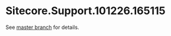 # Sitecore.Support.101226.165115

See [master branch](https://github.com/sitecoresupport/Sitecore.Support.101226.165115) for details.